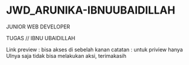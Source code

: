 # JWD_ARUNIKA-IBNUUBAIDILLAH
JUNIOR WEB DEVELOPER

TUGAS // IBNU UBAIDILLAH

Link preview : bisa akses di sebelah kanan
catatan : untuk priview hanya UInya saja tidak bisa melakukan aksi, terimakasih
